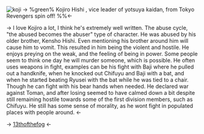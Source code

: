![koji](https://media.discordapp.net/attachments/1126713705346904095/1189478400386146374/Untitled751_20231227160109.png?ex=659e4f16&is=658bda16&hm=7c2d8255e5510349321d5d8103ff3d41b1ea14dc426ced49c70adde10672412e&)
-> %green% Kojiro Hishi , vice leader of yotsuya kaidan, from Tokyo Revengers spin off! %%<-

-> I love Kojiro a lot, I think he's extremely well written. The abuse cycle, "the abused becomes the abuser" type of character. He was abused by his older brother, Kensho Hishi. Even mentioning his brother around him will cause him to vomit. This resulted in him being the violent and hostile. He enjoys preying on the weak, and the feeling of being in power. Some people seem to think one day he will murder someone, which is possible. He often uses weapons in fight, examples can be his fight with Baji where he pulled out a handknife, when he knocked out Chifuyu and Baji with a bat, and when he started beating Ryusei with the bat while he was tied to a chair. Though he can fight with his bear hands when needed. He declared war against Toman, and after losing seemed to have calmed down a bit despite still remaining hostile towards some of the first division members, such as Chifuyu. He still has some sense of morality, as he wont fight in populated places with people around. <-

-> [13thofthefog](https://rentry.co/13thofthefog) <-